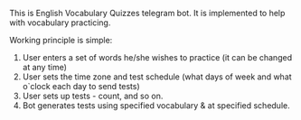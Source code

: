This is English Vocabulary Quizzes telegram bot. It is implemented to help with vocabulary practicing.

Working principle is simple: 
1) User enters a set of words he/she wishes to practice (it can be changed at any time)
2) User sets the time zone and test schedule (what days of week and what o`clock each day to send tests)
3) User sets up tests - count, and so on.
4) Bot generates tests using specified vocabulary & at specified schedule.
